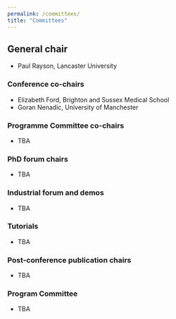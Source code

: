 ```yaml
---
permalink: /committees/
title: "Committees"
---
```


## General chair
- Paul Rayson, Lancaster University

### Conference co-chairs
- Elizabeth Ford, Brighton and Sussex Medical School
- Goran Nenadic, University of Manchester

### Programme Committee co-chairs
- TBA

### PhD forum chairs
- TBA

### Industrial forum and demos
- TBA

### Tutorials
- TBA

### Post-conference publication chairs
- TBA

### Program Committee 
- TBA
